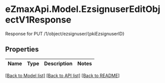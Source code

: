 # eZmaxApi.Model.EzsignuserEditObjectV1Response
Response for PUT /1/object/ezsignuser/{pkiEzsignuserID}

## Properties

Name | Type | Description | Notes
------------ | ------------- | ------------- | -------------

[[Back to Model list]](../README.md#documentation-for-models) [[Back to API list]](../README.md#documentation-for-api-endpoints) [[Back to README]](../README.md)

